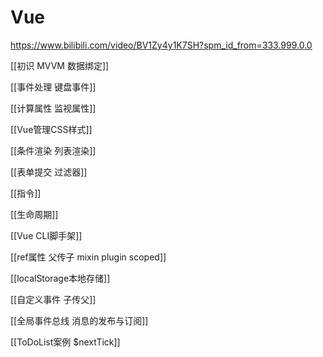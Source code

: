 # Vue

<https://www.bilibili.com/video/BV1Zy4y1K7SH?spm_id_from=333.999.0.0>

[[初识 MVVM 数据绑定]]

[[事件处理 键盘事件]]

[[计算属性 监视属性]]

[[Vue管理CSS样式]]

[[条件渲染 列表渲染]]

[[表单提交 过滤器]]

[[指令]]

[[生命周期]]

[[Vue CLI脚手架]]

[[ref属性 父传子 mixin plugin scoped]]

[[localStorage本地存储]]

[[自定义事件 子传父]]

[[全局事件总线 消息的发布与订阅]]

[[ToDoList案例 $nextTick]]
